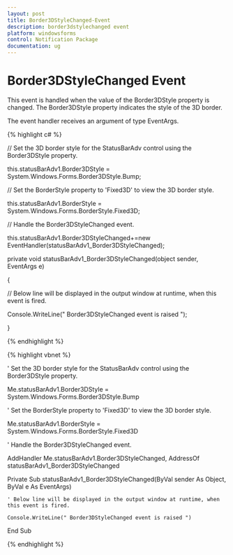 ```yaml
---
layout: post
title: Border3DStyleChanged-Event
description: border3dstylechanged event
platform: windowsforms
control: Notification Package 
documentation: ug
---
```


# Border3DStyleChanged Event

This event is handled when the value of the Border3DStyle property is changed. The Border3DStyle property indicates the style of the 3D border.

The event handler receives an argument of type EventArgs.

{% highlight c# %}

// Set the 3D border style for the StatusBarAdv control using the Border3DStyle property.

this.statusBarAdv1.Border3DStyle = System.Windows.Forms.Border3DStyle.Bump;

// Set the BorderStyle property to 'Fixed3D' to view the 3D border style.

this.statusBarAdv1.BorderStyle = System.Windows.Forms.BorderStyle.Fixed3D;



// Handle the Border3DStyleChanged event.

this.statusBarAdv1.Border3DStyleChanged+=new EventHandler(statusBarAdv1_Border3DStyleChanged);



private void statusBarAdv1_Border3DStyleChanged(object sender, EventArgs e)

{

// Below line will be displayed in the output window at runtime, when this event is fired.

Console.WriteLine(" Border3DStyleChanged event is raised ");

}

{% endhighlight %}

{% highlight vbnet %}

' Set the 3D border style for the StatusBarAdv control using the Border3DStyle property. 

Me.statusBarAdv1.Border3DStyle = System.Windows.Forms.Border3DStyle.Bump 

' Set the BorderStyle property to 'Fixed3D' to view the 3D border style. 

Me.statusBarAdv1.BorderStyle = System.Windows.Forms.BorderStyle.Fixed3D 



' Handle the Border3DStyleChanged event. 

AddHandler Me.statusBarAdv1.Border3DStyleChanged, AddressOf statusBarAdv1_Border3DStyleChanged 



Private Sub statusBarAdv1_Border3DStyleChanged(ByVal sender As Object, ByVal e As EventArgs)

    ' Below line will be displayed in the output window at runtime, when this event is fired. 

    Console.WriteLine(" Border3DStyleChanged event is raised ")

End Sub

{% endhighlight %}

